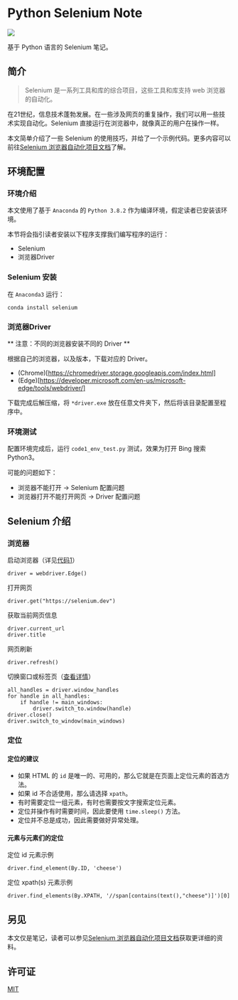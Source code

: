 # Python Selenium Note

<img src="https://img.shields.io/badge/license-MIT-green.svg" />

基于 Python 语言的 Selenium 笔记。

## 简介

> Selenium 是一系列工具和库的综合项目，这些工具和库支持 web 浏览器的自动化。

在21世纪，信息技术蓬勃发展。在一些涉及网页的重复操作，我们可以用一些技术实现自动化。Selenium 直接运行在浏览器中，就像真正的用户在操作一样。

本文简单介绍了一些 Selenium 的使用技巧，并给了一个示例代码。更多内容可以前往[Selenium 浏览器自动化项目文档](https://www.selenium.dev/zh-cn/documentation/)了解。

## 环境配置

### 环境介绍

本文使用了基于 `Anaconda` 的 `Python 3.8.2` 作为编译环境，假定读者已安装该环境。

本节将会指引读者安装以下程序支撑我们编写程序的运行：

- Selenium
- 浏览器Driver

### Selenium 安装

在 `Anaconda3` 运行：

```
conda install selenium
```

### 浏览器Driver

** 注意：不同的浏览器安装不同的 Driver **

根据自己的浏览器，以及版本，下载对应的 Driver。

- (Chrome)[https://chromedriver.storage.googleapis.com/index.html]
- (Edge)[https://developer.microsoft.com/en-us/microsoft-edge/tools/webdriver/]

下载完成后解压缩，将 `*driver.exe` 放在任意文件夹下，然后将该目录配置至程序中。

### 环境测试

配置环境完成后，运行 `code1_env_test.py` 测试，效果为打开 Bing 搜索 Python3。

可能的问题如下：

- 浏览器不能打开 -> Selenium 配置问题
- 浏览器打开不能打开网页 -> Driver 配置问题

## Selenium 介绍

### 浏览器

启动浏览器（详见[代码1](../code/code1_env_test.py)）
```
driver = webdriver.Edge()
```

打开网页
```
driver.get("https://selenium.dev")
```

获取当前网页信息
```
driver.current_url
driver.title
```

网页刷新
```
driver.refresh()
```

切换窗口或标签页（[查看详情](https://www.selenium.dev/zh-cn/documentation/webdriver/browser_manipulation/#%E5%88%87%E6%8D%A2%E7%AA%97%E5%8F%A3%E6%88%96%E6%A0%87%E7%AD%BE%E9%A1%B5)）
```
all_handles = driver.window_handles
for handle in all_handles:
    if handle != main_windows:
        driver.switch_to.window(handle)
driver.close()
driver.switch_to_window(main_windows)
```

### 定位

#### 定位的建议

- 如果 HTML 的 `id` 是唯一的、可用的，那么它就是在页面上定位元素的首选方法。
- 如果 id 不合适使用，那么请选择 `xpath`。
- 有时需要定位一组元素，有时也需要按文字搜索定位元素。
- 定位并操作有时需要时间，因此要使用 `time.sleep()` 方法。
- 定位并不总是成功，因此需要做好异常处理。

#### 元素与元素们的定位

定位 id 元素示例
```
driver.find_element(By.ID, 'cheese')
```

定位 xpath(s) 元素示例
```
driver.find_elements(By.XPATH, '//span[contains(text(),"cheese")]')[0]
```

## 另见

本文仅是笔记，读者可以参见[Selenium 浏览器自动化项目文档](https://www.selenium.dev/zh-cn/documentation/)获取更详细的资料。

## 许可证

[MIT](LICENSE)
